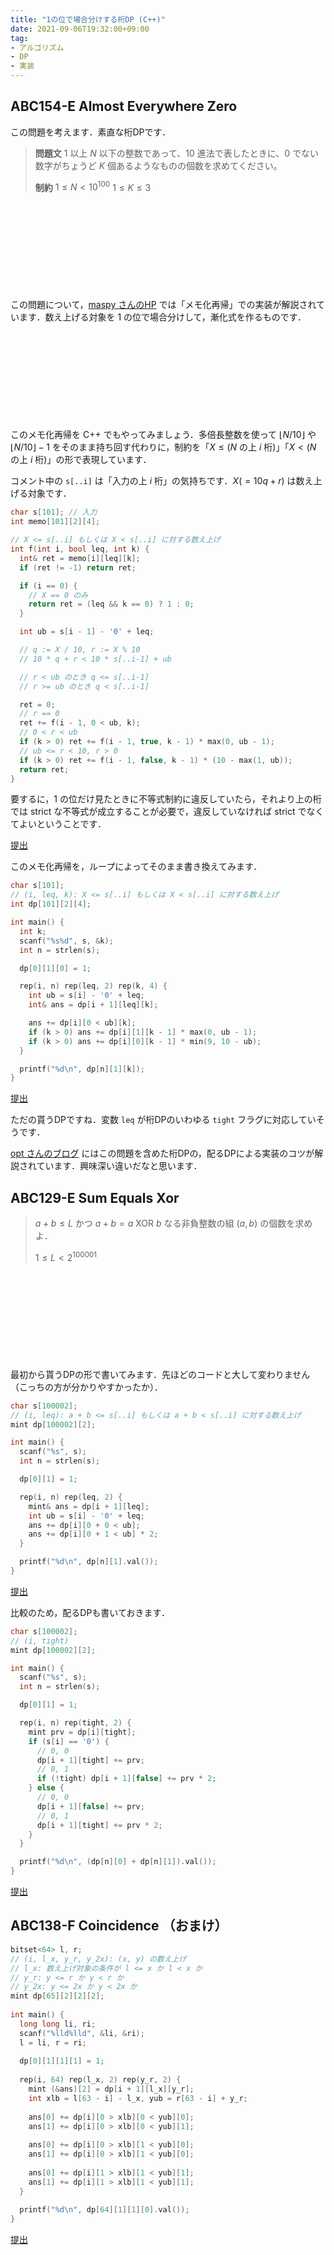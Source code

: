 ```yaml
---
title: "1の位で場合分けする桁DP (C++)"
date: 2021-09-06T19:32:00+09:00
tag:
- アルゴリズム
- DP
- 実装
---
```


## ABC154-E Almost Everywhere Zero

この問題を考えます．素直な桁DPです．

> **問題文**
> $1$ 以上 $N$ 以下の整数であって、$10$ 進法で表したときに、$0$ でない数字がちょうど $K$ 個あるようなものの個数を求めてください。
>
> **制約**
> $1 \leq N < 10^{100}$
> $1 \leq K \leq 3$

<div class="iframely-embed"><div class="iframely-responsive" style="height: 140px; padding-bottom: 0;"><a href="https://atcoder.jp/contests/abc154/tasks/abc154_e" data-iframely-url="//cdn.iframe.ly/i8TEMpI"></a></div></div><script async src="//cdn.iframe.ly/embed.js" charset="utf-8"></script>

この問題について，[maspy さんのHP](https://maspypy.com/atcoder-%e5%8f%82%e5%8a%a0%e6%84%9f%e6%83%b3-2019-02-09abc-154#toc4) では「メモ化再帰」での実装が解説されています．数え上げる対象を $1$ の位で場合分けして，漸化式を作るものです．

<div class="iframely-embed"><div class="iframely-responsive" style="height: 140px; padding-bottom: 0;"><a href="https://maspypy.com/atcoder-%e5%8f%82%e5%8a%a0%e6%84%9f%e6%83%b3-2019-02-09abc-154#toc4" data-iframely-url="//cdn.iframe.ly/W296i0g"></a></div></div><script async src="//cdn.iframe.ly/embed.js" charset="utf-8"></script>

このメモ化再帰を C++ でもやってみましょう．多倍長整数を使って $\lfloor N/10 \rfloor$ や $\lfloor N/10 \rfloor - 1$ をそのまま持ち回す代わりに，制約を「$X \leq (\text{$N$ の上 $i$ 桁})$」「$X < (\text{$N$ の上 $i$ 桁})$」の形で表現しています．

コメント中の `s[..i]` は「入力の上 $i$ 桁」の気持ちです．$X (=10q+r)$ は数え上げる対象です．

```cpp
char s[101]; // 入力
int memo[101][2][4];

// X <= s[..i] もしくは X < s[..i] に対する数え上げ
int f(int i, bool leq, int k) {
  int& ret = memo[i][leq][k];
  if (ret != -1) return ret;

  if (i == 0) {
    // X == 0 のみ
    return ret = (leq && k == 0) ? 1 : 0;
  }

  int ub = s[i - 1] - '0' + leq;

  // q := X / 10, r := X % 10
  // 10 * q + r < 10 * s[..i-1] + ub

  // r < ub のとき q <= s[..i-1]
  // r >= ub のとき q < s[..i-1]

  ret = 0;
  // r == 0
  ret += f(i - 1, 0 < ub, k);
  // 0 < r < ub
  if (k > 0) ret += f(i - 1, true, k - 1) * max(0, ub - 1);
  // ub <= r < 10, r > 0
  if (k > 0) ret += f(i - 1, false, k - 1) * (10 - max(1, ub));
  return ret;
}
```

要するに，$1$ の位だけ見たときに不等式制約に違反していたら，それより上の桁では strict な不等式が成立することが必要で，違反していなければ strict でなくてよいということです．

[提出](https://atcoder.jp/contests/abc154/submissions/25648538)

このメモ化再帰を，ループによってそのまま書き換えてみます．

```cpp
char s[101];
// (i, leq, k): X <= s[..i] もしくは X < s[..i] に対する数え上げ
int dp[101][2][4];

int main() {
  int k;
  scanf("%s%d", s, &k);
  int n = strlen(s);

  dp[0][1][0] = 1;

  rep(i, n) rep(leq, 2) rep(k, 4) {
    int ub = s[i] - '0' + leq;
    int& ans = dp[i + 1][leq][k];

    ans += dp[i][0 < ub][k];
    if (k > 0) ans += dp[i][1][k - 1] * max(0, ub - 1);
    if (k > 0) ans += dp[i][0][k - 1] * min(9, 10 - ub);
  }

  printf("%d\n", dp[n][1][k]);
}
```

[提出](https://atcoder.jp/contests/abc154/submissions/25648538)

ただの貰うDPですね．変数 `leq` が桁DPのいわゆる `tight` フラグに対応していそうです．

[opt さんのブログ](https://opt-cp.com/digit-dp-implementation/) にはこの問題を含めた桁DPの，配るDPによる実装のコツが解説されています．興味深い違いだなと思います．

## ABC129-E Sum Equals Xor

> $a + b \leq L$ かつ $a + b = a\ \mathrm{XOR}\ b$ なる非負整数の組 $(a, b)$ の個数を求めよ．
>
> $1 \leq L < 2^{100001}$

<div class="iframely-embed"><div class="iframely-responsive" style="height: 140px; padding-bottom: 0;"><a href="https://atcoder.jp/contests/abc129/tasks/abc129_e" data-iframely-url="//cdn.iframe.ly/mYTPwcy"></a></div></div><script async src="//cdn.iframe.ly/embed.js" charset="utf-8"></script>

最初から貰うDPの形で書いてみます．先ほどのコードと大して変わりません（こっちの方が分かりやすかったか）．

```cpp
char s[100002];
// (i, leq): a + b <= s[..i] もしくは a + b < s[..i] に対する数え上げ
mint dp[100002][2];

int main() {
  scanf("%s", s);
  int n = strlen(s);

  dp[0][1] = 1;

  rep(i, n) rep(leq, 2) {
    mint& ans = dp[i + 1][leq];
    int ub = s[i] - '0' + leq;
    ans += dp[i][0 + 0 < ub];
    ans += dp[i][0 + 1 < ub] * 2;
  }

  printf("%d\n", dp[n][1].val());
}
```

[提出](https://atcoder.jp/contests/abc129/submissions/25647346)

比較のため，配るDPも書いておきます．

```cpp
char s[100002];
// (i, tight)
mint dp[100002][2];

int main() {
  scanf("%s", s);
  int n = strlen(s);

  dp[0][1] = 1;

  rep(i, n) rep(tight, 2) {
    mint prv = dp[i][tight];
    if (s[i] == '0') {
      // 0, 0
      dp[i + 1][tight] += prv;
      // 0, 1
      if (!tight) dp[i + 1][false] += prv * 2;
    } else {
      // 0, 0
      dp[i + 1][false] += prv;
      // 0, 1
      dp[i + 1][tight] += prv * 2;
    }
  }

  printf("%d\n", (dp[n][0] + dp[n][1]).val());
}
```

[提出](https://atcoder.jp/contests/abc129/submissions/25647828)

## ABC138-F Coincidence （おまけ）

```cpp
bitset<64> l, r;
// (i, l_x, y_r, y_2x): (x, y) の数え上げ
// l_x: 数え上げ対象の条件が l <= x か l < x か
// y_r: y <= r か y < r か
// y_2x: y <= 2x か y < 2x か
mint dp[65][2][2][2];
 
int main() {
  long long li, ri;
  scanf("%lld%lld", &li, &ri);
  l = li, r = ri;
 
  dp[0][1][1][1] = 1;
 
  rep(i, 64) rep(l_x, 2) rep(y_r, 2) {
    mint (&ans)[2] = dp[i + 1][l_x][y_r];
    int xlb = l[63 - i] - l_x, yub = r[63 - i] + y_r;
 
    ans[0] += dp[i][0 > xlb][0 < yub][0];
    ans[1] += dp[i][0 > xlb][0 < yub][1];
 
    ans[0] += dp[i][0 > xlb][1 < yub][0];
    ans[1] += dp[i][0 > xlb][1 < yub][0];
 
    ans[0] += dp[i][1 > xlb][1 < yub][1];
    ans[1] += dp[i][1 > xlb][1 < yub][1];
  }
 
  printf("%d\n", dp[64][1][1][0].val());
}
```

[提出](https://atcoder.jp/contests/abc138/submissions/25649869)
